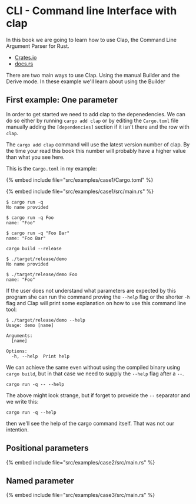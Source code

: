 # CLI - Command line Interface with clap

In this book we are going to learn how to use Clap, the Command Line Argument Parser for Rust.

* [Crates.io](https://crates.io/crates/clap)
* [docs.rs](https://docs.rs/clap/latest/clap/)

There are two main ways to use Clap. Using the manual Builder and the Derive mode. In these example we'll learn about using the Builder

## First example: One parameter


In order to get started we need to add clap to the depenedencies. We can do so either by running `cargo add clap` or by editing the `Cargo.toml` file
manually adding the `[dependencies]` section if it isn't there and the row with `clap`.

The `cargo add clap` command will use the latest version number of clap. By the time your read this book this number will probably have a higher value
than what you see here.

This is the `Cargo.toml` in my example:

{% embed include file="src/examples/case1/Cargo.toml" %}


{% embed include file="src/examples/case1/src/main.rs" %}

```
$ cargo run -q
No name provided
```

```
$ cargo run -q Foo
name: "Foo"
```

```
$ cargo run -q "Foo Bar"
name: "Foo Bar"
```


```
cargo build --release
```

```
$ ./target/release/demo
No name provided
```

```
$ ./target/release/demo Foo
name: "Foo"
```

If the user does not understand what parameters are expected by this program she can run the command proving the `--help` flag or
the shorter `-h` flag and Clap will print some explanation on how to use this command line tool:


```
$ ./target/release/demo --help
Usage: demo [name]

Arguments:
  [name]

Options:
  -h, --help  Print help

```

We can achieve the same even without using the compiled binary using `cargo build`, but in that case we need to supply the `--help` flag
after a `--`.

```
cargo run -q -- --help
```

The above might look strange, but if forget to proveide the `--` separator and we write this:

```
cargo run -q --help
```

then we'll see the help of the cargo command itself. That was not our intention.


## Positional parameters

{% embed include file="src/examples/case2/src/main.rs" %}


## Named parameter

{% embed include file="src/examples/case3/src/main.rs" %}


